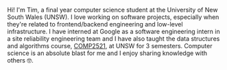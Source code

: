 Hi! I'm Tim, a final year computer science student at the University of New
South Wales (UNSW).
I love working on software projects, especially when they're related to
frontend/backend engineering and low-level infrastructure.
I have interned at Google as a software engineering intern in a site reliability engineering team and I have also taught the data structures and algorithms course,
<a href="https://www.handbook.unsw.edu.au/undergraduate/courses/2021/COMP2521?year=2021">COMP2521</a>, at UNSW for 3 semesters.
Computer science is an absolute blast for me and I enjoy sharing knowledge with others 🤓.
